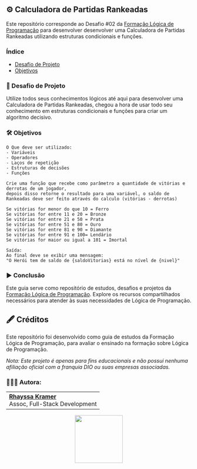 ## ⚙️ Calculadora de Partidas Rankeadas

Este repositório corresponde ao Desafio #02 da [Formação Lógica de Programação](https://web.dio.me/track/formacao-logica-de-programacao) para desenvolver desenvolver uma Calculadora de Partidas Rankeadas utilizando estruturas condicionais e funções.

### Índice
- [Desafio de Projeto]()
- [Objetivos]()

### 🎯 Desafio de Projeto
Utilize todos seus conhecimentos lógicos até aqui para desenvolver uma Calculadora de Partidas Rankeadas, chegou a hora de usar todo seu conhecimento em estruturas condicionais e funções para criar um algoritmo decisivo.

### 🛠️ Objetivos
```
O Que deve ser utilizado:
- Variáveis
- Operadores
- Laços de repetição
- Estruturas de decisões
- Funções

Crie uma função que recebe como parâmetro a quantidade de vitórias e derrotas de um jogador,
depois disso retorne o resultado para uma variável, o saldo de Rankeadas deve ser feito através do calculo (vitórias - derrotas)

Se vitórias for menor do que 10 = Ferro
Se vitórias for entre 11 e 20 = Bronze
Se vitórias for entre 21 e 50 = Prata
Se vitórias for entre 51 e 80 = Ouro
Se vitórias for entre 81 e 90 = Diamante
Se vitórias for entre 91 e 100= Lendário
Se vitórias for maior ou igual a 101 = Imortal

Saída:
Ao final deve se exibir uma mensagem:
"O Herói tem de saldo de {saldoVitorias} está no nível de {nivel}"
```

### ▶️ Conclusão
Este guia serve como repositório de estudos, desafios e projetos da [Formação Lógica de Programação](https://web.dio.me/track/formacao-logica-de-programacao). Explore os recursos compartilhados necessários para atender às suas necessidades de Lógica de Programação.

## 🖋️ Créditos
Este repositório foi desenvolvido como guia de estudos da Formação Lógica de Programação, para avaliar o ensinado na formação sobre Lógica de Programação.

*Nota: Este projeto é apenas para fins educacionais e não possui nenhuma afiliação oficial com a franquia DIO ou suas empresas associadas.*

### 👩🏼‍💻 Autora:
<table style="border=0">
  <tr>
    <td align="left">
      <a href="https://github.com/rhayssakramer">
        <span><b>Rhayssa Kramer</b></span>
      </a>
      <br>
      <span>Assoc, Full-Stack Development</span>
    </td>
  </tr>
</table>

<div align="center"><a href="https://github.com/rhayssakramer"><img src="https://github.com/user-attachments/assets/27f933bf-6bb5-418d-aa0f-842b65185a82" width="130"></a></div>